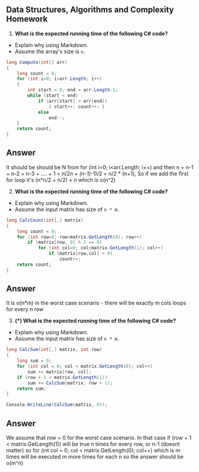 ## Data Structures, Algorithms and Complexity Homework

1. **What is the expected running time of the following C# code?**
  - Explain why using Markdown.
  - Assume the array's size is `n`.

  ```cs
  long Compute(int[] arr)
  {
      long count = 0;
      for (int i=0; i<arr.Length; i++)
      {
          int start = 0, end = arr.Length-1;
          while (start < end)
              if (arr[start] < arr[end])
                  { start++; count++; }
              else 
                  end--;
      }
      return count;
  }
  ```
  
  
Answer
--------
It should be should be N from for (int i=0; i<arr.Length; i++) and then n + n-1 + n-2 + n-3 + .... + 1 = n(2*n + (n-1)*-1)/2 = n/2 * (n+1), So if we add the first for loop it's (n*n/2 + n/2) + n which is o(n^2)

2. **What is the expected running time of the following C# code?**
  - Explain why using Markdown.
  - Assume the input matrix has size of `n * m`.

  ```cs
  long CalcCount(int[,] matrix)
  {
      long count = 0;
      for (int row=0; row<matrix.GetLength(0); row++)
          if (matrix[row, 0] % 2 == 0)
              for (int col=0; col<matrix.GetLength(1); col++)
                  if (matrix[row,col] > 0)
                      count++;
      return count;
  }
  ```
  
Answer
--------
It is o(n*m) in the worst case scenario - there will be exactly m cols loops for every n row

3. **(*) What is the expected running time of the following C# code?**
  - Explain why using Markdown.
  - Assume the input matrix has size of `n * m`.

  ```cs
  long CalcSum(int[,] matrix, int row)
  {
      long sum = 0;
      for (int col = 0; col < matrix.GetLength(0); col++) 
          sum += matrix[row, col];
      if (row + 1 < matrix.GetLength(1)) 
          sum += CalcSum(matrix, row + 1);
      return sum;
  }
  
  Console.WriteLine(CalcSum(matrix, 0));
  ```

Answer
--------
We assume that row = 0 for the worst case scenario. 
In that case
if (row + 1 < matrix.GetLength(1)) will be true n times for every row, or n-1 (doesnt matter)
so for (int col = 0; col < matrix.GetLength(0); col++) which is m times will be executed m more times for each n
so the answer should be o(m^n)